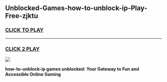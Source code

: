 
## Unblocked-Games-how-to-unblock-ip-Play-Free-zjktu
<h3>
<a href="https://premium76.site?title=how-to-unblock-ip&ref=20M">CLICK TO PLAY</a></h3>
<hr>

<h3>
<a href="https://premium76.site?title=how-to-unblock-ip&ref=20M">CLICK 2 PLAY</a>
  
</h3>

<a href="https://premium76.site?title=how-to-unblock-ip&ref=19M"><img src="https://clearcache.store/games.png"></a>


**how-to-unblock-ip games unblocked: Your Gateway to Fun and Accessible Online Gaming**
